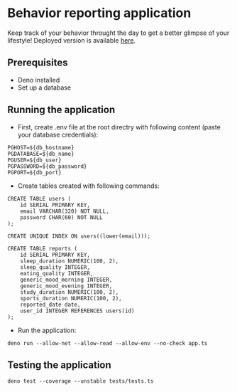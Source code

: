 # Behavior reporting application
Keep track of your behavior throught the day to get a better glimpse of your lifestyle!
Deployed version is available [here](https://behavior-report.herokuapp.com).
## Prerequisites
* Deno installed
* Set up a database
## Running the application
* First, create .env file at the root directry with following content (paste your database credentials):
```
PGHOST=${db_hostname} 
PGDATABASE=${db_name}
PGUSER=${db_user}
PGPASSWORD=${db_password}
PGPORT=${db_port}
```
* Create tables created with following commands:
```
CREATE TABLE users (
    id SERIAL PRIMARY KEY,
    email VARCHAR(320) NOT NULL,
    password CHAR(60) NOT NULL
);

CREATE UNIQUE INDEX ON users((lower(email)));

CREATE TABLE reports (
    id SERIAL PRIMARY KEY,
    sleep_duration NUMERIC(100, 2),
    sleep_quality INTEGER,
    eating_quality INTEGER,
    generic_mood_morning INTEGER,
    generic_mood_evening INTEGER,
    study_duration NUMERIC(100, 2),
    sports_duration NUMERIC(100, 2),
    reported_date date,
    user_id INTEGER REFERENCES users(id)
);
```

* Run the application:
```
deno run --allow-net --allow-read --allow-env --no-check app.ts
```
## Testing the application
```
deno test --coverage --unstable tests/tests.ts
```